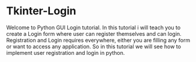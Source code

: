 # Tkinter-Login
Welcome to Python GUI Login tutorial. In this tutorial i will teach you to create a Login form where user can register themselves and can login. Registration and Login requires everywhere,  either you are filling any form or want to access any application. So in this tutorial we will see how to implement user registration and login in python.

